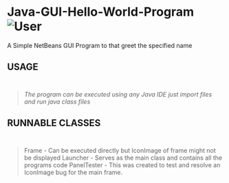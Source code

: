 # Java-GUI-Hello-World-Program <img src="https://tenor.com/view/people-man-woman-gif-15398965" alt="User"/>
A Simple NetBeans GUI Program to that greet the specified name

## USAGE <br> <br>
>*The program can be executed using any Java IDE just import files
and run java class files*

## RUNNABLE CLASSES <br> <br>
>Frame - Can be executed directly but IconImage of frame might not be displayed 
>Launcher - Serves as the main class and contains all the programs code
>PanelTester - This was created to test and resolve an IconImage bug for the main frame.
